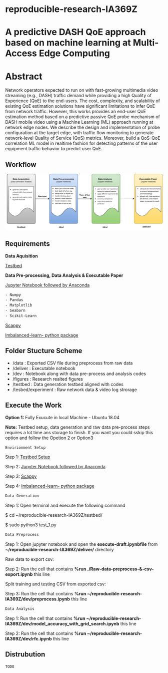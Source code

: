 # reproducible-research-IA369Z

# A predictive DASH QoE approach based on machine learning at Multi-Access Edge Computing 
# Abstract
Network operators expected to run on with fast-growing multimedia video streaming (e.g., DASH) traffic demand while providing a high Quality of Experience (QoE) to the end-users. The cost, complexity, and scalability of existing QoE estimation solutions have significant limitations to infer QoE from network traffic. However, this works provides an end-user QoE estimation method based on a predictive passive QoE probe mechanism of DASH mobile video using a Machine Learning (ML) approach running at network edge nodes. We describe the design and implementation of probe configuration at the target edge, with traffic flow monitoring to generate network-level Quality of Service (QoS) metrics. Moreover, build a QoS-QoE correlation ML model in realtime fashion for detecting patterns of the user equipment traffic behavior to predict user QoE.

## Workflow
![alt text](https://github.com/sajibtariq/reproducible-research-IA369Z/blob/master/figures/Project%20workflow.jpg?raw=true)

## Requirements
**Data Aquisition**

[Testbed](https://github.com/sajibtariq/reproducible-research-IA369Z/tree/master/testbed)

**Data Pre-processing, Data Analysis & Executable Paper**

[Jupyter Notebook followed by Anaconda](https://docs.anaconda.com/anaconda/install/)
```bash
- Numpy
- Pandas
- Matplotlib
- Seaborn
- Scikit-Learn
```

[Scappy](https://anaconda.org/conda-forge/scapy)

[Imbalanced-learn- python package](https://anaconda.org/conda-forge/imbalanced-learn)

## Folder Stucture Scheme
* /data : Exported CSV file during preprocess from raw data
* /deliver : Executable notebook 
* /dev : Notebook along with data pre-process and analysis codes
* /figures : Research realted figures
* /testbed : Data generation testbed aligned with codes
* /tesbed/experiment : Raw network data & video log strorage
## Execute the Work
**Option 1:** Fully Exucute in local Machine - Ubuntu 18.04

**Note:** Testbed setup, data generation and raw data pre-process steps requires a lot time ans storage to finish. If you want you could sskip this option and follow the Opetion 2 or Option3

```bash
Envirionment Setup
```
Step 1: [Testbed Setup](https://github.com/sajibtariq/reproducible-research-IA369Z/tree/master/testbed)

Step 2: [Jupyter Notebook followed by Anaconda](https://docs.anaconda.com/anaconda/install/)

Step 3: [Scappy](https://anaconda.org/conda-forge/scapy)

Step 4: [Imbalanced-learn- python package](https://anaconda.org/conda-forge/imbalanced-learn)

```bash
Data Generation
```
Step 1: Open terminal and execute the following command

$ cd ~/reproducible-research-IA369Z/testbed/

$ sudo python3 test_1.py

```bash
Data Preprocess 
```
Step 1: Open jupyter notebook and open the **execute-draft.ipynbfile** from **~/reproducible-research-IA369Z/deliver/** directory

Raw data to export csv:

Step 2:  Run the cell that contains  **%run ./Raw-data-preprocess-&-csv-export.ipynb** this line 

Split training and testing CSV from exported csv:

Step 3:  Run the cell that contains  **%run ~/reproducible-research-IA369Z/dev/preprocess.ipynb** this line 


```bash
Data Analysis
```
Step 1:  Run the cell that contains  **%run ~/reproducible-research-IA369Z/dev/model_accuracy_with_grid_search.ipynb** this line

Step 2:  Run the cell that contains  **%run ~/reproducible-research-IA369Z/dev/rfc.ipynb** this line

## Distrubution
```bash
TODO
```
